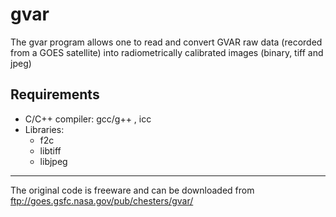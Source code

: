 # gvar
The gvar program allows one to read and convert GVAR raw data (recorded from a GOES satellite) into radiometrically calibrated images (binary, tiff and jpeg)


## Requirements

* C/C++ compiler: gcc/g++ , icc 
* Libraries:
  * f2c
  * libtiff
  * libjpeg
 

___
The original code is freeware and can be downloaded from ftp://goes.gsfc.nasa.gov/pub/chesters/gvar/
